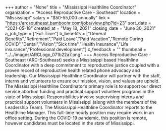 +++
author = "None"
title = "Mississippi Healthline Coordinator"
organization = "Access Reproductive Care - Southeast"
location = "Mississippi"
salary = "$50-55,000 annually"
link = "https://arcsoutheast.bamboohr.com/jobs/view.php?id=23"
sort_date = "2021-05-18"
created_at = "May 18, 2021"
closing_date = "June 30, 2021"
a_job_type = ["Full Time"]
b_benefits = ["General Benefits","Retirement","Paid Leave","Paid Vacation","Remote During COVID","Dental","Vision","Sick time","Health Insurance","Life insurance","Professional development"]
c_feedback = ""
thumbnail = "../../images/ARCLogo_071b22a7.png"
+++
Access Reproductive Care - Southeast (ARC-Southeast) seeks a Mississippi based Healthline Coordinator with a deep commitment to reproductive justice coupled with a proven record of reproductive health related phone advocacy and leadership. Our Mississippi Healthline Coordinator will partner with the staff, interns and volunteers to ensure our mission, vision, and values are upheld. ​The Mississippi Healthline Coordinator’s primary role is to support our direct service abortion funding and practical support volunteer programs in the state of Mississippi. Responsibilities involve supervising interns and practical support volunteers in Mississippi (along with the members of the Leadership Team). The Mississippi Healthline Coordinator reports to the Healthline Manager. This full-time hourly position may require work in an office setting. During the COVID-19 pandemic, this position is remote, however candidates must be located in the state of Mississippi. 